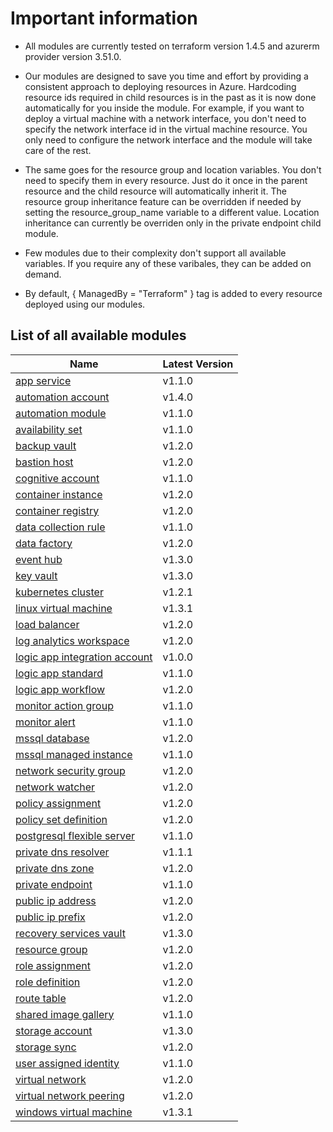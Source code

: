 # Important information
* All modules are currently tested on terraform version 1.4.5 and azurerm provider version 3.51.0.

* Our modules are designed to save you time and effort by providing a consistent approach to deploying resources in Azure. Hardcoding resource ids required in child resources is in the past as it is now done automatically for you inside the module. For example, if you want to deploy a virtual machine with a network interface, you don't need to specify the network interface id in the virtual machine resource. You only need to configure the network interface and the module will take care of the rest.

* The same goes for the resource group and location variables. You don't need to specify them in every resource. Just do it once in the parent resource and the child resource will automatically inherit it. The resource group inheritance feature can be overridden if needed by setting the resource_group_name variable to a different value. Location inheritance can currently be overriden only in the private endpoint child module.

* Few modules due to their complexity don't support all available variables. If you require any of these varibales, they can be added on demand.

* By default, { ManagedBy = "Terraform" } tag is added to every resource deployed using our modules.

## List of all available modules


| Name | Latest Version |
| ---- | -------------- |
| [app service](./app-service/README.md) | v1.1.0 |
| [automation account](./automation-account/README.md) | v1.4.0 |
| [automation module](./automation-module/README.md) | v1.1.0 |
| [availability set](./availability-set/README.md) | v1.1.0 |
| [backup vault](./backup-vault/README.md) | v1.2.0 |
| [bastion host](./bastion-host/README.md) | v1.2.0 |
| [cognitive account](./cognitive-account/README.md) | v1.1.0 |
| [container instance](./container-instance/README.md) | v1.2.0 |
| [container registry](./container-registry/README.md) | v1.2.0 |
| [data collection rule](./data-collection-rule/README.md) | v1.1.0 |
| [data factory](./data-factory/README.md) | v1.2.0 |
| [event hub](./event-hub/README.md) | v1.3.0 |
| [key vault](./key-vault/README.md) | v1.3.0 |
| [kubernetes cluster](./kubernetes-cluster/README.md) | v1.2.1 |
| [linux virtual machine](./linux-virtual-machine/README.md) | v1.3.1 |
| [load balancer](./load-balancer/README.md) | v1.2.0 |
| [log analytics workspace](./log-analytics-workspace/README.md) | v1.2.0 |
| [logic app integration account](./logic-app-integration-account/README.md) | v1.0.0 |
| [logic app standard](./logic-app-standard/README.md) | v1.1.0 |
| [logic app workflow](./logic-app-workflow/README.md) | v1.2.0 |
| [monitor action group](./monitor-action-group/README.md) | v1.1.0 |
| [monitor alert](./monitor-alert/README.md) | v1.1.0 |
| [mssql database](./mssql-database/README.md) | v1.2.0 |
| [mssql managed instance](./mssql-managed-instance/README.md) | v1.1.0 |
| [network security group](./network-security-group/README.md) | v1.2.0 |
| [network watcher](./network-watcher/README.md) | v1.2.0 |
| [policy assignment](./policy-assignment/README.md) | v1.2.0 |
| [policy set definition](./policy-set-definition/README.md) | v1.2.0 |
| [postgresql flexible server](./postgresql-flexible-server/README.md) | v1.1.0 |
| [private dns resolver](./private-dns-resolver/README.md) | v1.1.1 |
| [private dns zone](./private-dns-zone/README.md) | v1.2.0 |
| [private endpoint](./private-endpoint/README.md) | v1.1.0 |
| [public ip address](./public-ip-address/README.md) | v1.2.0 |
| [public ip prefix](./public-ip-prefix/README.md) | v1.2.0 |
| [recovery services vault](./recovery-services-vault/README.md) | v1.3.0 |
| [resource group](./resource-group/README.md) | v1.2.0 |
| [role assignment](./role-assignment/README.md) | v1.2.0 |
| [role definition](./role-definition/README.md) | v1.2.0 |
| [route table](./route-table/README.md) | v1.2.0 |
| [shared image gallery](./shared-image-gallery/README.md) | v1.1.0 |
| [storage account](./storage-account/README.md) | v1.3.0 |
| [storage sync](./storage-sync/README.md) | v1.2.0 |
| [user assigned identity](./user-assigned-identity/README.md) | v1.1.0 |
| [virtual network](./virtual-network/README.md) | v1.2.0 |
| [virtual network peering](./virtual-network-peering/README.md) | v1.2.0 |
| [windows virtual machine](./windows-virtual-machine/README.md) | v1.3.1 |
